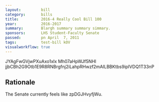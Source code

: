 ```yaml
---
layout:         bill
category:       bills
title:          2016-4 Really Cool Bill 100
year:           2016-2017
summary:        Blargh summary summary simmary.
sponsors:       LHS Student-Faculty Senate
passed:         pn April  7, 2011
tags:           test-bill kOV
visualworkflow: true
---
```



JYAgFwGVjwPXuAxo1xlx Mh07aHpWJf5NHl jjbCBh2G9Otb1E9R8RNBrgfnj2iLahpRHwzf2mAILBBKtbs9ipIVDQ1T33nP 




Rationale
---------
The Senate currently feels like zpDGJHvyfjWu.
